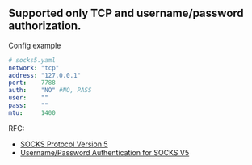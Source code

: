 ## Supported only TCP and username/password authorization.
Config example
```yaml
# socks5.yaml
network: "tcp"
address: "127.0.0.1"
port:    7788
auth:    "NO" #NO, PASS
user:    ""
pass:    ""
mtu:     1400
```

RFC:
* [SOCKS Protocol Version 5](https://tools.ietf.org/html/rfc1928)
* [Username/Password Authentication for SOCKS V5](https://tools.ietf.org/html/rfc1929)